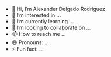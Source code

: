 - 👋 Hi, I’m Alexander Delgado Rodriguez
- 👀 I’m interested in ...
- 🌱 I’m currently learning ...
- 💞️ I’m looking to collaborate on ...
- 📫 How to reach me ...
- 😄 Pronouns: ...
- ⚡ Fun fact: ...

<!---
Alexander2301T/Alexander2301T is a ✨ special ✨ repository because its `README.md` (this file) appears on your GitHub profile.
You can click the Preview link to take a look at your changes.
--->
